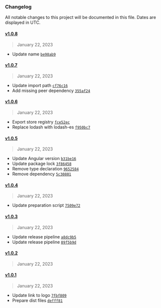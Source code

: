 ### Changelog 

 All notable changes to this project will be documented in this file. Dates are displayed in UTC.

 
#### [v1.0.8](https://github.com/PKief/angular-reactive-state/compare/v1.0.7...v1.0.8) 

> January 22, 2023 

- Update name [`be98ab9`](https://github.com/PKief/angular-reactive-state/commit/be98ab9)
 
#### [v1.0.7](https://github.com/PKief/angular-reactive-state/compare/v1.0.6...v1.0.7) 

> January 22, 2023 

- Update import path [`cf76c16`](https://github.com/PKief/angular-reactive-state/commit/cf76c16)
- Add missing peer dependency [`355af24`](https://github.com/PKief/angular-reactive-state/commit/355af24)
 
#### [v1.0.6](https://github.com/PKief/angular-reactive-state/compare/v1.0.5...v1.0.6) 

> January 22, 2023 

- Export store registry [`fce52ec`](https://github.com/PKief/angular-reactive-state/commit/fce52ec)
- Replace lodash with lodash-es [`f950bc7`](https://github.com/PKief/angular-reactive-state/commit/f950bc7)
 
#### [v1.0.5](https://github.com/PKief/angular-reactive-state/compare/v1.0.4...v1.0.5) 

> January 22, 2023 

- Update Angular version [`b31be16`](https://github.com/PKief/angular-reactive-state/commit/b31be16)
- Update package lock [`3f86458`](https://github.com/PKief/angular-reactive-state/commit/3f86458)
- Remove type declaration [`9652584`](https://github.com/PKief/angular-reactive-state/commit/9652584)
- Remove dependency [`5c30801`](https://github.com/PKief/angular-reactive-state/commit/5c30801)
 
#### [v1.0.4](https://github.com/PKief/angular-reactive-state/compare/v1.0.3...v1.0.4) 

> January 22, 2023 

- Update preparation script [`7509e72`](https://github.com/PKief/angular-reactive-state/commit/7509e72)
 
#### [v1.0.3](https://github.com/PKief/angular-reactive-state/compare/v1.0.2...v1.0.3) 

> January 22, 2023 

- Update release pipeline [`a8dc9b5`](https://github.com/PKief/angular-reactive-state/commit/a8dc9b5)
- Update release pipeline [`89f5b9d`](https://github.com/PKief/angular-reactive-state/commit/89f5b9d)
 
#### [v1.0.2](https://github.com/PKief/angular-reactive-state/compare/v1.0.1...v1.0.2) 

> January 22, 2023 

 
#### [v1.0.1](https://github.com/PKief/angular-reactive-state/compare/v1.0.0...v1.0.1) 

> January 22, 2023 

- Update link to logo [`7fbf809`](https://github.com/PKief/angular-reactive-state/commit/7fbf809)
- Prepare dist files [`defff81`](https://github.com/PKief/angular-reactive-state/commit/defff81)

